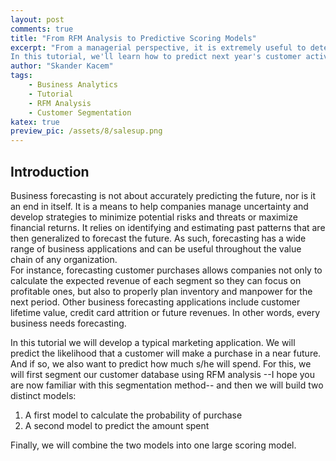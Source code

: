 ```yaml
---
layout: post
comments: true
title: "From RFM Analysis to Predictive Scoring Models"
excerpt: "From a managerial perspective, it is extremely useful to determine not only the contribution of customer segments to today's sales, but also the expected contribution of each segment to future revenues. After all, how can we develop good plans and make informed strategic decisions if we can't  forecast sales and revenues?
In this tutorial, we'll learn how to predict next year's customer activity and dollar value based on RFM analysis."
author: "Skander Kacem"
tags: 
    - Business Analytics
    - Tutorial
    - RFM Analysis
    - Customer Segmentation
katex: true
preview_pic: /assets/8/salesup.png
---
```


## Introduction

Business forecasting is not about accurately predicting the future, nor is it an end in itself. It is a means to help companies manage uncertainty and develop strategies to minimize potential risks and threats or maximize financial returns.  It relies on identifying and estimating past patterns that are then generalized to forecast the future. As such, forecasting has a wide range of business applications and can be useful throughout the value chain of any organization.  
For instance, forecasting customer purchases allows companies not only to calculate the expected revenue of each segment so they can focus on profitable ones, but also to properly plan inventory and manpower for the next period.  Other business forecasting applications include customer lifetime value, credit card attrition or future revenues. In other words, every business needs forecasting.

In this tutorial we will develop a typical marketing application. We will predict the likelihood that a customer will make a purchase in a near future. And if so, we also want to predict how much s/he will spend. For this, we will first segment our customer database using RFM analysis --I hope you are now familiar with this segmentation method-- and then we will build two distinct models:

1. A first model to calculate the probability of purchase
2. A second model to predict the amount spent  

Finally, we will combine the two models into one large scoring model. 


